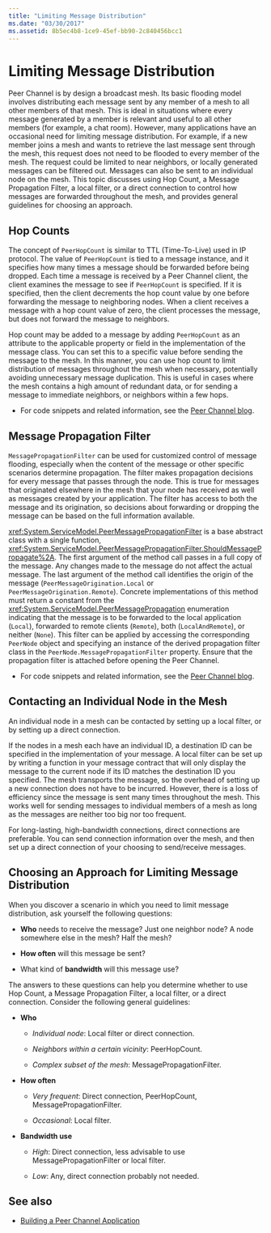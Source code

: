```yaml
---
title: "Limiting Message Distribution"
ms.date: "03/30/2017"
ms.assetid: 8b5ec4b8-1ce9-45ef-bb90-2c840456bcc1
---
```

# Limiting Message Distribution
Peer Channel is by design a broadcast mesh. Its basic flooding model involves distributing each message sent by any member of a mesh to all other members of that mesh. This is ideal in situations where every message generated by a member is relevant and useful to all other members (for example, a chat room). However, many applications have an occasional need for limiting message distribution. For example, if a new member joins a mesh and wants to retrieve the last message sent through the mesh, this request does not need to be flooded to every member of the mesh. The request could be limited to near neighbors, or locally generated messages can be filtered out. Messages can also be sent to an individual node on the mesh. This topic discusses using Hop Count, a Message Propagation Filter, a local filter, or a direct connection to control how messages are forwarded throughout the mesh, and provides general guidelines for choosing an approach.  
  
## Hop Counts  
 The concept of `PeerHopCount` is similar to TTL (Time-To-Live) used in IP protocol. The value of `PeerHopCount` is tied to a message instance, and it specifies how many times a message should be forwarded before being dropped. Each time a message is received by a Peer Channel client, the client examines the message to see if `PeerHopCount` is specified. If it is specified, then the client decrements the hop count value by one before forwarding the message to neighboring nodes. When a client receives a message with a hop count value of zero, the client processes the message, but does not forward the message to neighbors.  
  
 Hop count may be added to a message by adding `PeerHopCount` as an attribute to the applicable property or field in the implementation of the message class. You can set this to a specific value before sending the message to the mesh. In this manner, you can use hop count to limit distribution of messages throughout the mesh when necessary, potentially avoiding unnecessary message duplication. This is useful in cases where the mesh contains a high amount of redundant data, or for sending a message to immediate neighbors, or neighbors within a few hops.  
  
-   For code snippets and related information, see the [Peer Channel blog](https://go.microsoft.com/fwlink/?LinkID=114531).  
  
## Message Propagation Filter  
 `MessagePropagationFilter` can be used for customized control of message flooding, especially when the content of the message or other specific scenarios determine propagation. The filter makes propagation decisions for every message that passes through the node. This is true for messages that originated elsewhere in the mesh that your node has received as well as messages created by your application. The filter has access to both the message and its origination, so decisions about forwarding or dropping the message can be based on the full information available.  
  
 <xref:System.ServiceModel.PeerMessagePropagationFilter> is a base abstract class with a single function, <xref:System.ServiceModel.PeerMessagePropagationFilter.ShouldMessagePropagate%2A>. The first argument of the method call passes in a full copy of the message. Any changes made to the message do not affect the actual message. The last argument of the method call identifies the origin of the message (`PeerMessageOrigination.Local` or `PeerMessageOrigination.Remote`). Concrete implementations of this method must return a constant from the <xref:System.ServiceModel.PeerMessagePropagation> enumeration indicating that the message is to be forwarded to the local application (`Local`), forwarded to remote clients (`Remote`), both (`LocalAndRemote`), or neither (`None`). This filter can be applied by accessing the corresponding `PeerNode` object and specifying an instance of the derived propagation filter class in the `PeerNode.MessagePropagationFilter` property. Ensure that the propagation filter is attached before opening the Peer Channel.  
  
-   For code snippets and related information, see the [Peer Channel blog](https://go.microsoft.com/fwlink/?LinkID=114532).  
  
## Contacting an Individual Node in the Mesh  
 An individual node in a mesh can be contacted by setting up a local filter, or by setting up a direct connection.  
  
 If the nodes in a mesh each have an individual ID, a destination ID can be specified in the implementation of your message. A local filter can be set up by writing a function in your message contract that will only display the message to the current node if its ID matches the destination ID you specified. The mesh transports the message, so the overhead of setting up a new connection does not have to be incurred. However, there is a loss of efficiency since the message is sent many times throughout the mesh. This works well for sending messages to individual members of a mesh as long as the messages are neither too big nor too frequent.  
  
 For long-lasting, high-bandwidth connections, direct connections are preferable. You can send connection information over the mesh, and then set up a direct connection of your choosing to send/receive messages.  
  
## Choosing an Approach for Limiting Message Distribution  
 When you discover a scenario in which you need to limit message distribution, ask yourself the following questions:  
  
-   **Who** needs to receive the message? Just one neighbor node? A node somewhere else in the mesh? Half the mesh?  
  
-   **How often** will this message be sent?  
  
-   What kind of **bandwidth** will this message use?  
  
 The answers to these questions can help you determine whether to use Hop Count, a Message Propagation Filter, a local filter, or a direct connection. Consider the following general guidelines:  
  
-   **Who**  
  
    -   *Individual node*:  Local filter or direct connection.  
  
    -   *Neighbors within a certain vicinity*:  PeerHopCount.  
  
    -   *Complex subset of the mesh*:  MessagePropagationFilter.  
  
-   **How often**  
  
    -   *Very frequent*:  Direct connection, PeerHopCount, MessagePropagationFilter.  
  
    -   *Occasional*:  Local filter.  
  
-   **Bandwidth use**  
  
    -   *High*:  Direct connection, less advisable to use MessagePropagationFilter or local filter.  
  
    -   *Low*:  Any, direct connection probably not needed.  
  
## See also

- [Building a Peer Channel Application](../../../../docs/framework/wcf/feature-details/building-a-peer-channel-application.md)
